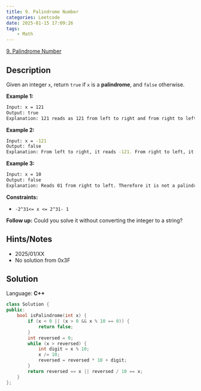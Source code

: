 ```yaml
---
title: 9. Palindrome Number
categories: Leetcode
date: 2025-01-15 17:09:26
tags:
    - Math
---
```


[9. Palindrome Number](https://leetcode.com/problems/palindrome-number/description/?envType=company&envId=facebook&favoriteSlug=facebook-three-months)

## Description

Given an integer `x`, return `true` if `x` is a **palindrome**, and `false` otherwise.

**Example 1:**

```bash
Input: x = 121
Output: true
Explanation: 121 reads as 121 from left to right and from right to left.
```

**Example 2:**

```bash
Input: x = -121
Output: false
Explanation: From left to right, it reads -121. From right to left, it becomes 121-. Therefore it is not a palindrome.
```

**Example 3:**

```bash
Input: x = 10
Output: false
Explanation: Reads 01 from right to left. Therefore it is not a palindrome.
```

**Constraints:**

- `-2^31<= x <= 2^31- 1`

**Follow up:**  Could you solve it without converting the integer to a string?

## Hints/Notes

- 2025/01/XX
- No solution from 0x3F

## Solution

Language: **C++**

```C++
class Solution {
public:
    bool isPalindrome(int x) {
        if (x < 0 || (x > 0 && x % 10 == 0)) {
            return false;
        }
        int reversed = 0;
        while (x > reversed) {
            int digit = x % 10;
            x /= 10;
            reversed = reversed * 10 + digit;
        }
        return reversed == x || reversed / 10 == x;
    }
};
```
